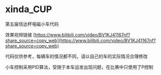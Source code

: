 # xinda_CUP
第五届信达杯电磁小车代码

效果视频链接 [https://www.bilibili.com/video/BV1KJ41167nf?share_source=copy_web](https://www.bilibili.com/video/BV1KJ41167nf?share_source=copy_web)

代码仅供参考，每辆车的情况都不同，请以自己的车的实际情况合理修改

小车控制采用PID算法，受限于本车运发出现问题，在比赛中只使用了P控制
